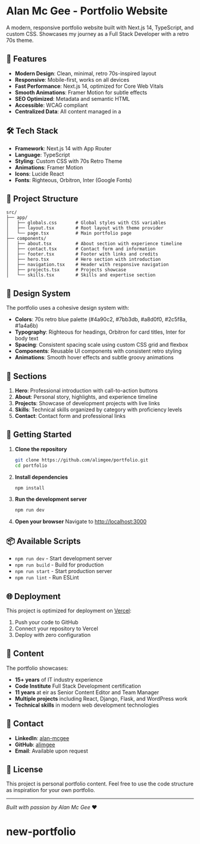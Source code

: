 # Alan Mc Gee - Portfolio Website

A modern, responsive portfolio website built with Next.js 14, TypeScript, and custom CSS. Showcases my journey as a Full Stack Developer with a retro 70s theme.

## 🚀 Features

- **Modern Design**: Clean, minimal, retro 70s-inspired layout
- **Responsive**: Mobile-first, works on all devices
- **Fast Performance**: Next.js 14, optimized for Core Web Vitals
- **Smooth Animations**: Framer Motion for subtle effects
- **SEO Optimized**: Metadata and semantic HTML
- **Accessible**: WCAG compliant
- **Centralized Data**: All content managed in a

## 🛠️ Tech Stack

- **Framework**: Next.js 14 with App Router
- **Language**: TypeScript
- **Styling**: Custom CSS with 70s Retro Theme
- **Animations**: Framer Motion
- **Icons**: Lucide React
- **Fonts**: Righteous, Orbitron, Inter (Google Fonts)

## 📂 Project Structure

```
src/
├── app/
│   ├── globals.css       # Global styles with CSS variables
│   ├── layout.tsx        # Root layout with theme provider
│   └── page.tsx          # Main portfolio page
├── components/
│   ├── about.tsx         # About section with experience timeline
│   ├── contact.tsx       # Contact form and information
│   ├── footer.tsx        # Footer with links and credits
│   ├── hero.tsx          # Hero section with introduction
│   ├── navigation.tsx    # Header with responsive navigation
│   ├── projects.tsx      # Projects showcase
│   └── skills.tsx        # Skills and expertise section
```

## 🎨 Design System

The portfolio uses a cohesive design system with:

- **Colors**: 70s retro blue palette (#4a90c2, #7bb3db, #a8d0f0, #2c5f8a, #1a4a6b)
- **Typography**: Righteous for headings, Orbitron for card titles, Inter for body text
- **Spacing**: Consistent spacing scale using custom CSS grid and flexbox
- **Components**: Reusable UI components with consistent retro styling
- **Animations**: Smooth hover effects and subtle groovy animations

## 📱 Sections

1. **Hero**: Professional introduction with call-to-action buttons
2. **About**: Personal story, highlights, and experience timeline
3. **Projects**: Showcase of development projects with live links
4. **Skills**: Technical skills organized by category with proficiency levels
5. **Contact**: Contact form and professional links

## 🚀 Getting Started

1. **Clone the repository**
   ```bash
   git clone https://github.com/alimgee/portfolio.git
   cd portfolio
   ```

2. **Install dependencies**
   ```bash
   npm install
   ```

3. **Run the development server**
   ```bash
   npm run dev
   ```

4. **Open your browser**
   Navigate to [http://localhost:3000](http://localhost:3000)

## 📦 Available Scripts

- `npm run dev` - Start development server
- `npm run build` - Build for production
- `npm run start` - Start production server
- `npm run lint` - Run ESLint

## 🌐 Deployment

This project is optimized for deployment on [Vercel](https://vercel.com):

1. Push your code to GitHub
2. Connect your repository to Vercel
3. Deploy with zero configuration

## 📄 Content

The portfolio showcases:

- **15+ years** of IT industry experience
- **Code Institute** Full Stack Development certification
- **11 years** at eir as Senior Content Editor and Team Manager
- **Multiple projects** including React, Django, Flask, and WordPress work
- **Technical skills** in modern web development technologies

## 🤝 Contact

- **LinkedIn**: [alan-mcgee](https://www.linkedin.com/in/alan-mcgee)
- **GitHub**: [alimgee](https://github.com/alimgee)
- **Email**: Available upon request

## 📝 License

This project is personal portfolio content. Feel free to use the code structure as inspiration for your own portfolio.

---

*Built with passion by Alan Mc Gee* ❤️
# new-portfolio
